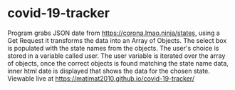 # covid-19-tracker
Program grabs JSON date from https://corona.lmao.ninja/states, using a Get Request it transforms the data into an Array of Objects.
The select box is populated with the state names from the objects.
The user's choice is stored in a variable called user.
The user variable is iterated over the array of objects, once the correct objects is found matching the state name data, inner html date is displayed that shows the data for the chosen state. Viewable live at https://matimat2010.github.io/covid-19-tracker/
